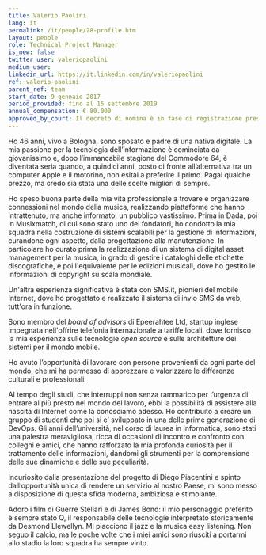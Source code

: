 ```yaml
---
title: Valerio Paolini
lang: it
permalink: /it/people/28-profile.htm
layout: people
role: Technical Project Manager
is_new: false
twitter_user: valeriopaolini
medium_user:
linkedin_url: https://it.linkedin.com/in/valeriopaolini
ref: valerio-paolini
parent_ref: team
start_date: 9 gennaio 2017
period_provided: fino al 15 settembre 2019
annual_compensation: € 80.000
approved_by_court: Il decreto di nomina è in fase di registrazione presso la Corte dei Conti.
---
```

Ho 46 anni, vivo a Bologna, sono sposato e padre di una nativa digitale. La mia passione per la tecnologia dell’informazione è cominciata da giovanissimo e, dopo l’immancabile stagione del Commodore 64, è diventata seria quando, a quindici anni, posto di fronte all’alternativa tra un computer Apple e il motorino, non esitai a preferire il primo. Pagai qualche prezzo, ma credo sia stata una delle scelte migliori di sempre.

Ho speso buona parte della mia vita professionale a trovare e organizzare connessioni nel mondo della musica, realizzando piattaforme che hanno intrattenuto, ma anche informato, un pubblico vastissimo.  Prima in Dada, poi in Musixmatch, di cui sono stato uno dei fondatori, ho condotto la mia squadra nella costruzione di sistemi scalabili per la gestione di informazioni, curandone ogni aspetto, dalla progettazione alla manutenzione.  In particolare ho curato prima la realizzazione di un sistema di digital asset management per la musica, in grado di gestire i cataloghi delle etichette discografiche, e poi l'equivalente per le edizioni musicali, dove ho gestito le informazioni di copyright su scala mondiale.

Un'altra esperienza significativa è stata con SMS.it, pionieri del mobile Internet, dove ho progettato e realizzato il sistema di invio SMS da web, tutt'ora in funzione.

Sono membro del *board of advisors* di Epeerahtee Ltd, startup inglese impegnata nell'offrire telefonia internazionale a tariffe locali, dove fornisco la mia esperienza sulle tecnologie *open source* e sulle architetture dei sistemi per il mondo mobile.

Ho avuto l’opportunità di lavorare con persone provenienti da ogni parte del mondo, che mi ha permesso di apprezzare e valorizzare le differenze culturali e professionali.

Al tempo degli studi, che interruppi non senza rammarico per l’urgenza di entrare al più presto nel mondo del lavoro, ebbi la possibilità di assistere alla nascita di Internet come la conosciamo adesso.  Ho contribuito a creare un gruppo di studenti che poi si e’ sviluppato in una delle prime generazione di DevOps. Gli anni dell’università, nel corso di laurea in Informatica,  sono stati una palestra meravigliosa, ricca di occasioni di incontro e confronto con colleghi e amici, che hanno rafforzato la mia profonda curiosità per il trattamento delle informazioni, dandomi gli strumenti per la comprensione delle sue dinamiche e delle sue peculiarità.

Incuriosito dalla presentazione del progetto di Diego Piacentini e spinto dall’opportunità unica di rendere un servizio al nostro Paese, mi sono messo a disposizione di questa sfida moderna, ambiziosa e stimolante.

Adoro i film di Guerre Stellari e di James Bond: il mio personaggio preferito è sempre stato Q, il responsabile delle tecnologie interpretato storicamente da Desmond Llewellyn. Mi piacciono il jazz e la musica easy listening. Non seguo il calcio, ma le poche volte che i miei amici sono riusciti a portarmi allo stadio la loro squadra ha sempre vinto.

